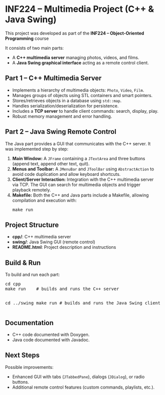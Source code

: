 <h1>INF224 – Multimedia Project (C++ & Java Swing)</h1>

<p>
This project was developed as part of the <b>INF224 – Object-Oriented Programming</b> course 

It consists of two main parts:
<ul>
  <li>A <b>C++ multimedia server</b> managing photos, videos, and films.</li>
  <li>A <b>Java Swing graphical interface</b> acting as a remote control client.</li>
</ul>
</p>

<h2>Part 1 – C++ Multimedia Server</h2>
<ul>
  <li>Implements a hierarchy of multimedia objects: <code>Photo</code>, <code>Video</code>, <code>Film</code>.</li>
  <li>Manages groups of objects using STL containers and smart pointers.</li>
  <li>Stores/retrieves objects in a database using <code>std::map</code>.</li>
  <li>Handles serialization/deserialization for persistence.</li>
  <li>Includes a <b>TCP server</b> to handle client commands: search, display, play.</li>
  <li>Robust memory management and error handling.</li>
</ul>

<h2>Part 2 – Java Swing Remote Control</h2>
<p>
The Java part provides a GUI that communicates with the C++ server.
It was implemented step by step:
</p>
<ol>
  <li>
    <b>Main Window:</b> 
    A <code>JFrame</code> containing a <code>JTextArea</code> and three buttons 
    (append text, append other text, quit).
  </li>
  <li>
    <b>Menus and Toolbar:</b> 
    A <code>JMenuBar</code> and <code>JToolBar</code> using <code>AbstractAction</code> 
    to avoid code duplication and allow keyboard shortcuts.
  </li>
  <li>
    <b>Client/Server Interaction:</b> 
    Integration with the C++ multimedia server via TCP. 
    The GUI can search for multimedia objects and trigger playback remotely.
  </li>
  <li>
    <b>Makefile:</b> 
    Both the C++ and Java parts include a Makefile, allowing compilation and execution with:
    <pre>make run</pre>
  </li>
</ol>

<h2>Project Structure</h2>
<ul>
  <li><b>cpp/</b>: C++ multimedia server</li>
  <li><b>swing/</b>: Java Swing GUI (remote control)</li>
  <li><b>README.html</b>: Project description and instructions</li>
</ul>

<h2>Build & Run</h2>
<p>
To build and run each part:
</p>
<pre>
cd cpp
make run    # builds and runs the C++ server

cd ../swing
make run    # builds and runs the Java Swing client
</pre>

<h2>Documentation</h2>
<ul>
  <li>C++ code documented with Doxygen.</li>
  <li>Java code documented with Javadoc.</li>
</ul>

<h2>Next Steps</h2>
<p>
Possible improvements:
<ul>
  <li>Enhanced GUI with tabs (<code>JTabbedPane</code>), dialogs (<code>JDialog</code>), or radio buttons.</li>
  <li>Additional remote control features (custom commands, playlists, etc.).</li>
</ul>
</p>

